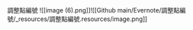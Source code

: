 ---
---
調整點編號
![[image (6).png]]![[Github main/Evernote/調整點編號/_resources/調整點編號.resources/image.png]]
